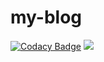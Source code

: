 # my-blog
[![Codacy Badge](https://api.codacy.com/project/badge/Grade/2d39dd182b99412597f9118c7f04e387)](https://www.codacy.com/app/kevinmulot/my-blog?utm_source=github.com&amp;utm_medium=referral&amp;utm_content=kevinmulot/my-blog&amp;utm_campaign=Badge_Grade)
<a href="https://codeclimate.com/github/kevinmulot/my-blog/maintainability"><img src="https://api.codeclimate.com/v1/badges/f7932e8cad48b61dcbf6/maintainability" /></a>
